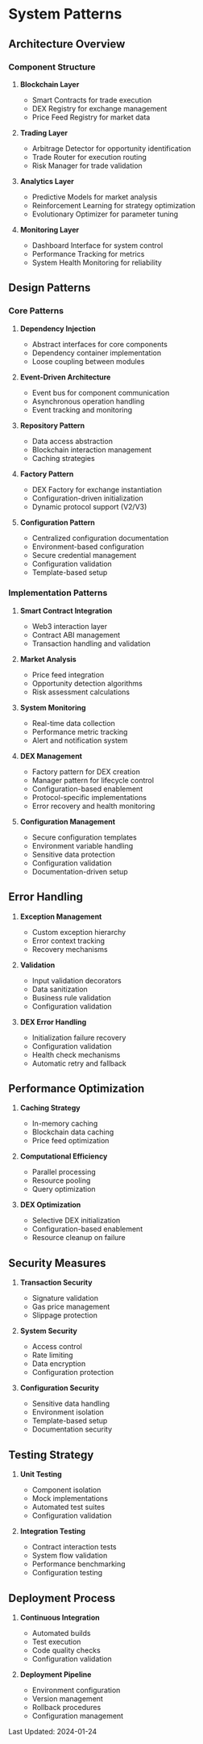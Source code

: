 # System Patterns

## Architecture Overview

### Component Structure
1. **Blockchain Layer**
   - Smart Contracts for trade execution
   - DEX Registry for exchange management
   - Price Feed Registry for market data

2. **Trading Layer**
   - Arbitrage Detector for opportunity identification
   - Trade Router for execution routing
   - Risk Manager for trade validation

3. **Analytics Layer**
   - Predictive Models for market analysis
   - Reinforcement Learning for strategy optimization
   - Evolutionary Optimizer for parameter tuning

4. **Monitoring Layer**
   - Dashboard Interface for system control
   - Performance Tracking for metrics
   - System Health Monitoring for reliability

## Design Patterns

### Core Patterns
1. **Dependency Injection**
   - Abstract interfaces for core components
   - Dependency container implementation
   - Loose coupling between modules

2. **Event-Driven Architecture**
   - Event bus for component communication
   - Asynchronous operation handling
   - Event tracking and monitoring

3. **Repository Pattern**
   - Data access abstraction
   - Blockchain interaction management
   - Caching strategies

4. **Factory Pattern**
   - DEX Factory for exchange instantiation
   - Configuration-driven initialization
   - Dynamic protocol support (V2/V3)

5. **Configuration Pattern**
   - Centralized configuration documentation
   - Environment-based configuration
   - Secure credential management
   - Configuration validation
   - Template-based setup

### Implementation Patterns

1. **Smart Contract Integration**
   - Web3 interaction layer
   - Contract ABI management
   - Transaction handling and validation

2. **Market Analysis**
   - Price feed integration
   - Opportunity detection algorithms
   - Risk assessment calculations

3. **System Monitoring**
   - Real-time data collection
   - Performance metric tracking
   - Alert and notification system

4. **DEX Management**
   - Factory pattern for DEX creation
   - Manager pattern for lifecycle control
   - Configuration-based enablement
   - Protocol-specific implementations
   - Error recovery and health monitoring

5. **Configuration Management**
   - Secure configuration templates
   - Environment variable handling
   - Sensitive data protection
   - Configuration validation
   - Documentation-driven setup

## Error Handling

1. **Exception Management**
   - Custom exception hierarchy
   - Error context tracking
   - Recovery mechanisms

2. **Validation**
   - Input validation decorators
   - Data sanitization
   - Business rule validation
   - Configuration validation

3. **DEX Error Handling**
   - Initialization failure recovery
   - Configuration validation
   - Health check mechanisms
   - Automatic retry and fallback

## Performance Optimization

1. **Caching Strategy**
   - In-memory caching
   - Blockchain data caching
   - Price feed optimization

2. **Computational Efficiency**
   - Parallel processing
   - Resource pooling
   - Query optimization

3. **DEX Optimization**
   - Selective DEX initialization
   - Configuration-based enablement
   - Resource cleanup on failure

## Security Measures

1. **Transaction Security**
   - Signature validation
   - Gas price management
   - Slippage protection

2. **System Security**
   - Access control
   - Rate limiting
   - Data encryption
   - Configuration protection

3. **Configuration Security**
   - Sensitive data handling
   - Environment isolation
   - Template-based setup
   - Documentation security

## Testing Strategy

1. **Unit Testing**
   - Component isolation
   - Mock implementations
   - Automated test suites
   - Configuration validation

2. **Integration Testing**
   - Contract interaction tests
   - System flow validation
   - Performance benchmarking
   - Configuration testing

## Deployment Process

1. **Continuous Integration**
   - Automated builds
   - Test execution
   - Code quality checks
   - Configuration validation

2. **Deployment Pipeline**
   - Environment configuration
   - Version management
   - Rollback procedures
   - Configuration management

Last Updated: 2024-01-24
